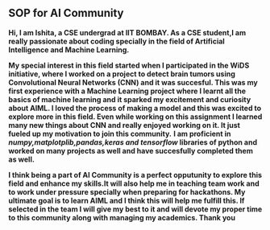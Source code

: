 ## SOP for AI Community

**Hi, I am Ishita, a CSE undergrad at IIT BOMBAY. As a CSE student,I am really passionate about coding specially in the field of Artificial Intelligence and Machine Learning.**

**My special interest in this field started when I participated in the WiDS initiative, where I worked on a project to detect brain tumors using Convolutional Neural Networks (CNN) and it was succesful. This was my first experience with a Machine Learning project where I learnt all the basics of machine learning and it sparked my excitement and curiosity about AIML.
I loved the process of making a model and this was excited to explore more in this field. Even while working on this assignment I learned many new things about CNN and really enjoyed working on it. It just fueled up my motivation to join this community.**
**I am proficient in *numpy,matplotplib,pandas,keras and tensorflow* libraries of python and worked on many projects as well and have succesfully completed them as well.**

**I think being a part of AI Community is a perfect opputunity to explore this field and enhance my skills.It will also help me in teaching team work and to work under pressure specially when preparing for hackathons. My ultimate goal is to learn AIML and I think this will help me fulfill this.
If selected in the team I will give my best to it and will devote my proper time to this community along with managing my academics.
Thank you**
